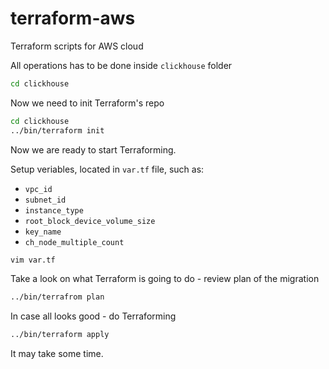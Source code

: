 # terraform-aws
Terraform scripts for AWS cloud


All operations has to be done inside `clickhouse` folder
```bash
cd clickhouse
```

Now we need to init Terraform's repo
```bash
cd clickhouse
../bin/terraform init
```

Now we are ready to start Terraforming.

Setup veriables, located in `var.tf` file, such as:
  * `vpc_id`
  * `subnet_id`
  * `instance_type`
  * `root_block_device_volume_size`
  * `key_name`
  * `ch_node_multiple_count`

```bash
vim var.tf
```

Take a look on what Terraform is going to do - review plan of the migration
```bash
../bin/terrafrom plan
```

In case all looks good - do Terraforming

```bash
../bin/terraform apply
```
It may take some time.
